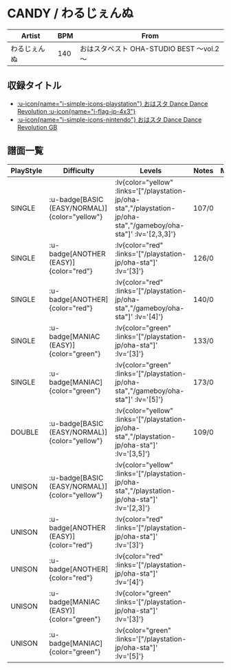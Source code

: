 # CANDY / わるじぇんぬ

|Artist|BPM|From|
|------|---|----|
|わるじぇんぬ|140|おはスタベスト OHA-STUDIO BEST ～vol.2～|

## 収録タイトル

- [ :u-icon{name="i-simple-icons-playstation"} おはスタ Dance Dance Revolution :u-icon{name="i-flag-jp-4x3"} ](/playstation-jp/oha-sta)
- [ :u-icon{name="i-simple-icons-nintendo"} おはスタ Dance Dance Revolution GB](/gameboy/oha-sta)

## 譜面一覧

|PlayStyle|Difficulty|Levels|Notes|Movie|
|---------|----------|------|-----|-----|
|SINGLE| :u-badge[BASIC (EASY/NORMAL)]{color="yellow"} | :lv{color="yellow" :links='["/playstation-jp/oha-sta","/playstation-jp/oha-sta","/gameboy/oha-sta"]' :lv='[2,3,3]'} |107/0||
|SINGLE| :u-badge[ANOTHER (EASY)]{color="red"} | :lv{color="red" :links='["/playstation-jp/oha-sta"]' :lv='[3]'} |126/0||
|SINGLE| :u-badge[ANOTHER]{color="red"} | :lv{color="red" :links='["/playstation-jp/oha-sta","/gameboy/oha-sta"]' :lv='[4]'} |140/0||
|SINGLE| :u-badge[MANIAC (EASY)]{color="green"} | :lv{color="green" :links='["/playstation-jp/oha-sta"]' :lv='[3]'} |133/0||
|SINGLE| :u-badge[MANIAC]{color="green"} | :lv{color="green" :links='["/playstation-jp/oha-sta","/gameboy/oha-sta"]' :lv='[5]'} |173/0||
|DOUBLE| :u-badge[BASIC (EASY/NORMAL)]{color="yellow"} | :lv{color="yellow" :links='["/playstation-jp/oha-sta","/playstation-jp/oha-sta"]' :lv='[3,5]'} |109/0||
|UNISON| :u-badge[BASIC (EASY/NORMAL)]{color="yellow"} | :lv{color="yellow" :links='["/playstation-jp/oha-sta","/playstation-jp/oha-sta"]' :lv='[2,3]'} |||
|UNISON| :u-badge[ANOTHER (EASY)]{color="red"} | :lv{color="red" :links='["/playstation-jp/oha-sta"]' :lv='[3]'} |||
|UNISON| :u-badge[ANOTHER]{color="red"} | :lv{color="red" :links='["/playstation-jp/oha-sta"]' :lv='[4]'} |||
|UNISON| :u-badge[MANIAC (EASY)]{color="green"} | :lv{color="green" :links='["/playstation-jp/oha-sta"]' :lv='[3]'} |||
|UNISON| :u-badge[MANIAC]{color="green"} | :lv{color="green" :links='["/playstation-jp/oha-sta"]' :lv='[5]'} |||

